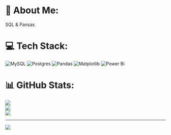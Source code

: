 # 💫 About Me:
SQL & Pansas


# 💻 Tech Stack:
![MySQL](https://img.shields.io/badge/mysql-4479A1.svg?style=for-the-badge&logo=mysql&logoColor=white) ![Postgres](https://img.shields.io/badge/postgres-%23316192.svg?style=for-the-badge&logo=postgresql&logoColor=white) ![Pandas](https://img.shields.io/badge/pandas-%23150458.svg?style=for-the-badge&logo=pandas&logoColor=white) ![Matplotlib](https://img.shields.io/badge/Matplotlib-%23ffffff.svg?style=for-the-badge&logo=Matplotlib&logoColor=black) ![Power Bi](https://img.shields.io/badge/power_bi-F2C811?style=for-the-badge&logo=powerbi&logoColor=black)
# 📊 GitHub Stats:
![](https://github-readme-stats.vercel.app/api?username=tusharpsharma&theme=dark&hide_border=false&include_all_commits=false&count_private=false)<br/>
![](https://github-readme-streak-stats.herokuapp.com/?user=tusharpsharma&theme=dark&hide_border=false)<br/>
![](https://github-readme-stats.vercel.app/api/top-langs/?username=tusharpsharma&theme=dark&hide_border=false&include_all_commits=false&count_private=false&layout=compact)

---
[![](https://visitcount.itsvg.in/api?id=tusharpsharma&icon=0&color=0)](https://visitcount.itsvg.in)

<!-- Proudly created with GPRM ( https://gprm.itsvg.in ) -->
